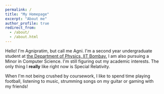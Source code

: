 ```yaml
---
permalink: /
title: "My Homepage"
excerpt: "About me"
author_profile: true
redirect_from: 
  - /about/
  - /about.html
---
```


Hello! I'm Agnipratim, but call me Agni. I'm a second year undergraduate student at [the Department of Physics, IIT Bombay.](https://www.phy.iitb.ac.in)
I am also pursuing a Minor in Computer Science. I'm still figuring out my academic interests. The only thing I **really** like right now is Special Relativity.

When I'm not being crushed by coursework, I like to spend time playing football, listening to music, strumming songs on my guitar or gaming with my friends!
